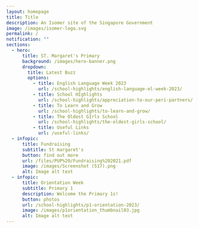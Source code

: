 ```yaml
---
layout: homepage
title: Title
description: An Isomer site of the Singapore Government
image: /images/isomer-logo.svg
permalink: /
notification: ""
sections:
  - hero:
      title: ST. Margaret's Primary
      background: /images/hero-banner.png
      dropdown:
        title: Latest Buzz
        options:
          - title: English Language Week 2023
            url: /school-highlights/english-language-el-week-2023/
          - title: School HIghlights
            url: /school-highlights/appreciation-to-our-peri-partners/
          - title: To Learn and Grow
            url: /school-highlights/to-learn-and-grow/
          - title: The Oldest GIrls School
            url: /school-highlights/the-oldest-girls-school/
          - title: Useful Links
            url: /useful-links/
  - infopic:
      title: Fundraising
      subtitle: St margaret's
      button: find out more
      url: /files/PUP%20/Fundraising%202021.pdf
      image: /images/Screenshot (517).png
      alt: Image alt text
  - infopic:
      title: Orientation Week
      subtitle: Primary 1
      description: Welcome the Primary 1s!
      button: photos
      url: /school-highlights/p1-orientation-2023/
      image: /images/p1orientation_thumbnail03.jpg
      alt: Image alt text
---
```

